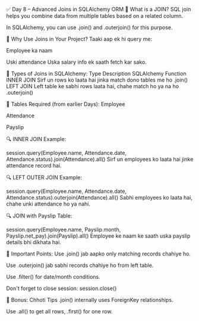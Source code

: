 ✅ Day 8 – Advanced Joins in SQLAlchemy ORM
🔹 What is a JOIN?
SQL join helps you combine data from multiple tables based on a related column.

In SQLAlchemy, you can use .join() and .outerjoin() for this purpose.

🔸 Why Use Joins in Your Project?
Taaki aap ek hi query me:

Employee ka naam

Uski attendance
Uska salary info
ek saath fetch kar sako.

🔸 Types of Joins in SQLAlchemy:
Type	Description	SQLAlchemy Function
INNER JOIN	Sirf un rows ko laata hai jinka match dono tables me ho	.join()
LEFT JOIN	Left table ke sabhi rows laata hai, chahe match ho ya na ho	.outerjoin()

🧱 Tables Required (from earlier Days):
Employee

Attendance

Payslip

🔍 INNER JOIN Example:

session.query(Employee.name, Attendance.date, Attendance.status).join(Attendance).all()
Sirf un employees ko laata hai jinke attendance record hai.

🔍 LEFT OUTER JOIN Example:

session.query(Employee.name, Attendance.date, Attendance.status).outerjoin(Attendance).all()
Sabhi employees ko laata hai, chahe unki attendance ho ya nahi.

🔍 JOIN with Payslip Table:

session.query(Employee.name, Payslip.month, Payslip.net_pay).join(Payslip).all()
Employee ke naam ke saath uska payslip details bhi dikhata hai.

📌 Important Points:
Use .join() jab aapko only matching records chahiye ho.

Use .outerjoin() jab sabhi records chahiye ho from left table.

Use .filter() for date/month conditions.

Don't forget to close session: session.close()

🧠 Bonus: Chhoti Tips
.join() internally uses ForeignKey relationships.

Use .all() to get all rows, .first() for one row.

